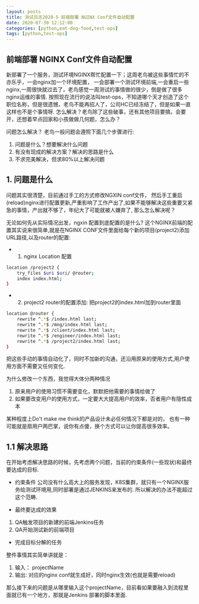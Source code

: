 ```yaml
---
layout: posts
title: 测试日志2020-5 前端部署 NGINX Conf文件自动配置
date: 2020-07-30 12:12:00
categories: [python,eat-dog-food,test-ops]
tags: [python,test-ops]
---
```


## 前端部署 NGINX Conf文件自动配置

新部署了一个服务，测试环境NGINX帮忙配置一下；这周老鸟被这些事情忙的不亦乐乎，一会nginx加一个环境配置，
一会部署一个测试环境前端,一会重启一些nginx,一周很快就过去了，老鸟感觉一周测试的事情做的很少，倒是做了很多nginx运维的事情.
按照现在流行的说法叫test-ops，不知道哪个天才创造了这个职位名称，但是很遗憾，老鸟不能再招人了，公司HC已经冻结了，但是如果一直这样也不是个事情呀. 怎么解决？老鸟除了这些破事，还有其他项目要搞，会要开，还想着早点回家和小孩做做几何题，怎么办？

问题怎么解决？ 老鸟一般问题会遵照下面几个步骤进行:
1. 问题是什么？想要解决什么问题
2. 有没有现成的解决方案？解决的思路是什么
3. 不求完美解决，但求80%以上解决问题
<!-- more -->
## 1. 问题是什么

问题其实很清楚，目前通过手工的方式修改NGXIN conf文件， 然后手工重启(reload)nginx进行配置更新,严重影响了工作产出了,如果不能够解决这些重要又紧急的事情，产出就不够了，年纪大了可能就被人嫌弃了, 那么怎么解决呢？

无论如何先从实际情况出发，ngxin 配置到底配置的是什么? 这个NGINX前端的配置其实说来很简单,就是在NGINX CONF文件里面给每个新的项目(project2)添加URL路径,以及router的配置:

- 1. nginx Location 配置
```sh 
location /project2 {
    try_files $uri $uri/ @router;
    index index.html;
}
```
- 2. project2 router的配置添加: 把project2的index.html加到router里面

```sh	
location @router {
    rewrite ^.*$ /index.html last;
    rewrite ^.*$ /mng/index.html last;
    rewrite ^.*$ /client/index.html last;
    rewrite ^.*$ /engineer/index.html last;
    rewrite ^.*$ /project2/index.html last;
}
```

把这些手动的事情自动化了，同时不加新的沟通，还沿用原来的使用方式,用户使用方面不需要又任何变化. 

为什么修改一个东西，我觉得大体分两种情况
1. 原来用户的使用习惯不需要变化，默默把他需要的事情给做了
2. 如果要改变用户的使用方式，一定要大大提高用户的效率，否者用户有隐性成本

某种程度上Do't make me think的产品设计未必任何情况下都是对的， 也有一种可能就是扇用户两巴掌，说你有点傻，换个方式可以让你提高很多效率。

## 1.1 解决思路

在开始考虑解决思路的时候，先考虑两个问题，当前的约束条件(一些现状)和最终要达成的目标.

- 约束条件
公司没有什么高大上的服务发现，K8S集群，就只有一个NGINX服务给测试环境用,同时部署是通过JENKINS来发布的. 所以解决的办法不能超过这个范畴.

- 最终要达成的效果

1. QA触发项目的新建的前端Jenkins任务
2. QA开始测试新的前端项目

- 完成目标分解的任务

整件事情其实简单讲就是：
1. 输入： projectName
2. 输出:  对应的nginx conf就生成好，同时nginx生效(也就是需要reload)

那么接下来的问题是从哪里输入这个projectName，目前看如果要融入到流程里面就已有一个地方，那就是Jenkins 部署的脚本里面.
